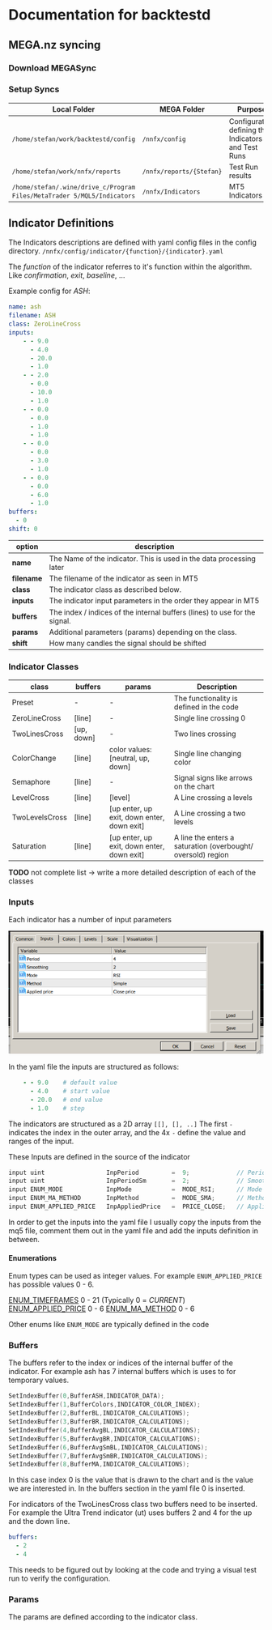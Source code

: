 # Documentation for backtestd

## MEGA.nz syncing

### Download MEGASync

### Setup Syncs

|Local Folder | MEGA Folder | Purpose |
| -- | -- | -- |
| `/home/stefan/work/backtestd/config` | `/nnfx/config` | Configuration defining the Indicators and Test Runs |
| `/home/stefan/work/nnfx/reports` | `/nnfx/reports/{Stefan}` | Test Run results | 
| `/home/stefan/.wine/drive_c/Program Files/MetaTrader 5/MQL5/Indicators` | `/nnfx/Indicators`| MT5 Indicators |

## Indicator Definitions

The Indicators descriptions are defined with yaml config files in the config directory.
`/nnfx/config/indicator/{function}/{indicator}.yaml`

The *function* of the indicator referres to it's function within the algorithm. Like *confirmation*, *exit*, *baseline*, ...

Example config for *ASH*:

``` yaml
name: ash
filename: ASH
class: ZeroLineCross
inputs:
    - - 9.0
      - 4.0
      - 20.0
      - 1.0
    - - 2.0
      - 0.0
      - 10.0
      - 1.0
    - - 0.0
      - 0.0
      - 1.0
      - 1.0
    - - 0.0
      - 0.0
      - 3.0
      - 1.0
    - - 0.0
      - 0.0
      - 6.0
      - 1.0
buffers:
  - 0
shift: 0
```

| option | description |
| -- | -- |
| **name** | The Name of the indicator. This is used in the data processing later |
| **filename** | The filename of the indicator as seen in MT5 |
| **class** | The indicator class as described below. |
| **inputs** | The indicator input parameters in the order they appear in MT5 |
| **buffers** | The index / indices of the internal buffers (lines) to use for the signal. |
| **params** | Additional parameters (params) depending on the class. |
| **shift** | How many candles the signal should be shifted |

### Indicator Classes

| class | buffers | params | Description |
| --    | ------- | ------ | ----------- |
| Preset | - | - | The functionality is defined in the code |
| ZeroLineCross | [line] | - | Single line crossing 0 |
| TwoLinesCross | [up, down] | - | Two lines crossing |
| ColorChange | [line] | color values: [neutral, up, down] | Single line changing color |
| Semaphore | [line] | - | Signal signs like arrows on the chart |
| LevelCross | [line] | [level] | A Line crossing a levels |
| TwoLevelsCross | [line] | [up enter, up exit, down enter, down exit] | A Line crossing a two levels |
| Saturation | [line] | [up enter, up exit, down enter, down exit] | A line the enters a saturation (overbought/ oversold) region |

**TODO** not complete list -> write a more detailed description of each of the classes

### Inputs

Each indicator has a number of input parameters

![ash_inputs](img/ash_inputs.png)

In the yaml file the inputs are structured as follows:

``` yaml
    - - 9.0    # default value
      - 4.0    # start value
      - 20.0   # end value
      - 1.0    # step
```

The indicators are structured as a 2D array `[[], [], ..]`
The first `-` indicates the index in the outer array, and the 4x `-` define the value and ranges of the input.

These Inputs are defined in the source of the indicator

``` c++
input uint                 InpPeriod         =  9;             // Period
input uint                 InpPeriodSm       =  2;             // Smoothing
input ENUM_MODE            InpMode           =  MODE_RSI;      // Mode
input ENUM_MA_METHOD       InpMethod         =  MODE_SMA;      // Method
input ENUM_APPLIED_PRICE   InpAppliedPrice   =  PRICE_CLOSE;   // Applied price
```

In order to get the inputs into the yaml file I usually copy the inputs from the mq5 file, comment them out in the yaml file and add the inputs definition in between.

#### Enumerations

Enum types can be used as integer values. For example `ENUM_APPLIED_PRICE` has possible values 0 - 6.

[ENUM_TIMEFRAMES](https://www.mql5.com/en/docs/constants/chartconstants/enum_timeframes) 0 - 21 (Typically 0 = *CURRENT*)
[ENUM_APPLIED_PRICE](https://www.mql5.com/en/docs/constants/indicatorconstants/prices) 0 - 6
[ENUM_MA_METHOD](https://www.mql5.com/en/docs/constants/indicatorconstants/enum_ma_method) 0 - 6

Other enums like `ENUM_MODE` are typically defined in the code

### Buffers

The buffers refer to the index or indices of the internal buffer of the indicator.
For example ash has 7 internal buffers which is uses to for temporary values.

``` c++
SetIndexBuffer(0,BufferASH,INDICATOR_DATA);
SetIndexBuffer(1,BufferColors,INDICATOR_COLOR_INDEX);
SetIndexBuffer(2,BufferBL,INDICATOR_CALCULATIONS);
SetIndexBuffer(3,BufferBR,INDICATOR_CALCULATIONS);
SetIndexBuffer(4,BufferAvgBL,INDICATOR_CALCULATIONS);
SetIndexBuffer(5,BufferAvgBR,INDICATOR_CALCULATIONS);
SetIndexBuffer(6,BufferAvgSmBL,INDICATOR_CALCULATIONS);
SetIndexBuffer(7,BufferAvgSmBR,INDICATOR_CALCULATIONS);
SetIndexBuffer(8,BufferMA,INDICATOR_CALCULATIONS);
```

In this case index 0 is the value that is drawn to the chart and is the value we are interested in.
In the buffers section in the yaml file 0 is inserted.

For indicators of the TwoLinesCross class two buffers need to be inserted.
For example the Ultra Trend indicator (ut) uses buffers 2 and 4 for the up and the down line.

``` yaml
buffers:
  - 2
  - 4
```

This needs to be figured out by looking at the code and trying a visual test run to verify the configuration.

### Params 

The params are defined according to the indicator class.
